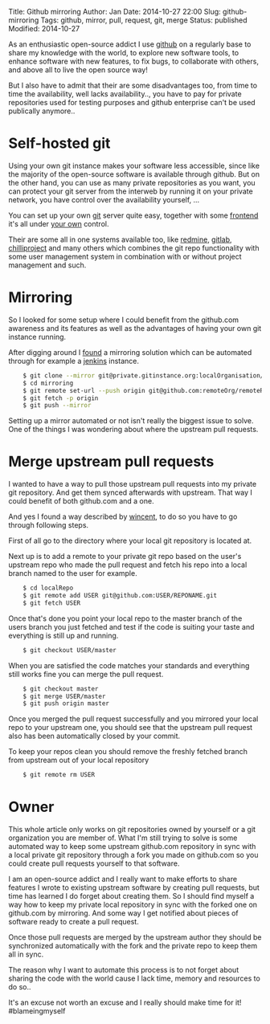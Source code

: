Title:       Github mirroring
Author:      Jan
Date: 	     2014-10-27 22:00
Slug:	     github-mirroring
Tags: 	     github, mirror, pull, request, git, merge
Status:      published
Modified:    2014-10-27

As an enthusiastic open-source addict I use [github](http://github.com) on a regularly base to share my knowledge with the world, to explore new software tools, to enhance software with new features, to fix bugs, to collaborate with others, and above all to live the open source way!

But I also have to admit that their are some disadvantages too, from time to time the availability, well lacks availability.., you have to pay for private repositories used for testing purposes and github enterprise can't be used publically anymore..

# Self-hosted git

Using your own git instance makes your software less accessible, since like the majority of the open-source software is available through github. But on the other hand, you can use as many private repositories as you want, you can protect your git server from the interweb by running it on your private network, you have control over the availability yourself, ...

You can set up your own [git](http://git-scm.com/book/en/v1/Git-on-the-Server) server quite easy, together with some [frontend](https://git.wiki.kernel.org/index.php/Interfaces,_frontends,_and_tools#GitJungle) it's all under [your own](http://www.visibilityspots.com/git-server.html) control.

Their are some all in one systems available too, like [redmine](http://redmine.org), [gitlab](http://gitlab.com), [chilliproject](http://chilliproject.org) and many others which combines the git repo functionality with some user management system in combination with or without project management and such.

# Mirroring

So I looked for some setup where I could benefit from the github.com awareness and its features as well as the advantages of having your own git instance running.

After digging around I [found](https://help.github.com/articles/duplicating-a-repository/) a mirroring solution which can be automated through for example a [jenkins](http://jenkinsci.org) instance.

```bash
	$ git clone --mirror git@private.gitinstance.org:localOrganisation/localRepo.git mirroring
	$ cd mirroring
	$ git remote set-url --push origin git@github.com:remoteOrg/remoteRepo.git
	$ git fetch -p origin
	$ git push --mirror
```

Setting up a mirror automated or not isn't really the biggest issue to solve. One of the things I was wondering about where the upstream pull requests.

# Merge upstream pull requests

I wanted to have a way to pull those upstream pull requests into my private git repository. And get them synced afterwards with upstream. That way I could benefit of both github.com and a one.

And yes I found a way described by [wincent](https://wincent.com/wiki/Setting_up_backup_(mirror)_repositories_on_GitHub#comment_10143), to do so you have to go through following steps.

First of all go to the directory where your local git repository is located at.

Next up is to add a remote to your private git repo based on the user's upstream repo who made the pull request and fetch his repo into a local branch named to the user for example.

```bash
	$ cd localRepo
	$ git remote add USER git@github.com:USER/REPONAME.git
	$ git fetch USER
```

Once that's done you point your local repo to the master branch of the users branch you just fetched and test if the code is suiting your taste and everything is still up and running.

```bash
	$ git checkout USER/master
```

When you are satisfied the code matches your standards and everything still works fine you can merge the pull request.

```bash
	$ git checkout master
	$ git merge USER/master
	$ git push origin master
```

Once you merged the pull request successfully and you mirrored your local repo to your upstream one, you should see that the upstream pull request also has been automatically closed by your commit.

To keep your repos clean you should remove the freshly fetched branch from upstream out of your local repository

```bash
	$ git remote rm USER
```

# Owner

This whole article only works on git repositories owned by yourself or a git organization you are member of. What I'm still trying to solve is some automated way to keep some upstream github.com repository in sync with a local private git repository through a fork you made on github.com so you could create pull requests yourself to that software.

I am an open-source addict and I really want to make efforts to share features I wrote to existing upstream software by creating pull requests, but time has learned I do forget about creating them. So I should find myself a way how to keep my private local repository in sync with the forked one on github.com by mirroring. And some way I get notified about pieces of software ready to create a pull request.

Once those pull requests are merged by the upstream author they should be synchronized automatically with the fork and the private repo to keep them all in sync.

The reason why I want to automate this process is to not forget about sharing the code with the world cause I lack time, memory and resources to do so..

It's an excuse not worth an excuse and I really should make time for it! #blameingmyself
